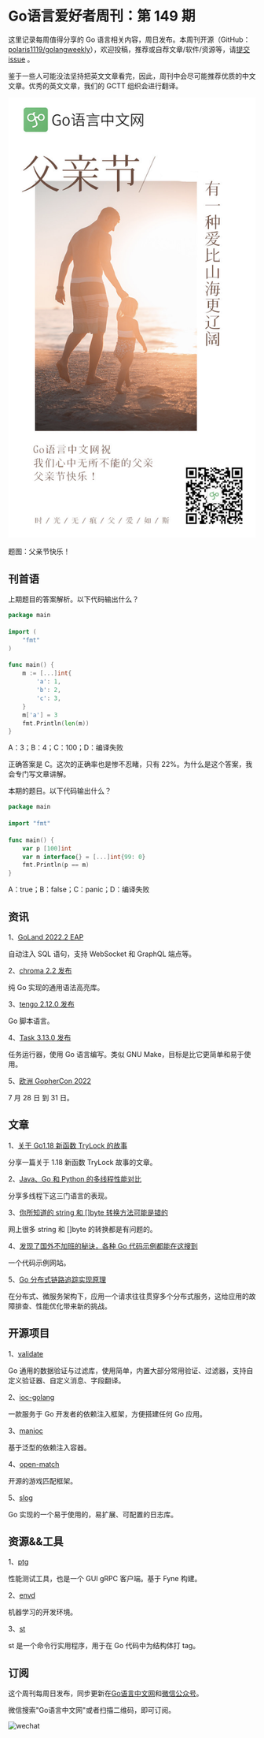 # Go语言爱好者周刊：第 149 期

这里记录每周值得分享的 Go 语言相关内容，周日发布。本周刊开源（GitHub：[polaris1119/golangweekly](https://github.com/polaris1119/golangweekly)），欢迎投稿，推荐或自荐文章/软件/资源等，请[提交 issue](https://github.com/polaris1119/golangweekly/issues) 。

鉴于一些人可能没法坚持把英文文章看完，因此，周刊中会尽可能推荐优质的中文文章。优秀的英文文章，我们的 GCTT 组织会进行翻译。

![](imgs/issue149/cover.png)

题图：父亲节快乐！

## 刊首语

上期题目的答案解析。以下代码输出什么？

```go
package main

import (
	"fmt"
)

func main() {
	m := [...]int{
		'a': 1,
		'b': 2,
		'c': 3,
	}
	m['a'] = 3
	fmt.Println(len(m))
}
```

A：3；B：4；C：100；D：编译失败

正确答案是 C。这次的正确率也是惨不忍睹，只有 22%。为什么是这个答案，我会专门写文章讲解。

本期的题目。以下代码输出什么？

```go
package main

import "fmt"

func main() {
	var p [100]int
	var m interface{} = [...]int{99: 0}
	fmt.Println(p == m)
}
```

A：true；B：false；C：panic；D：编译失败

## 资讯

1、[GoLand 2022.2 EAP](https://blog.jetbrains.com/go/2022/06/17/goland-2022-2-eap-5-is-out-with-automatic-sql-injection-support-for-websockets-and-graphql-endpoints-and-more/)

自动注入 SQL 语句，支持 WebSocket 和 GraphQL 端点等。

2、[chroma 2.2 发布](https://github.com/alecthomas/chroma)

纯 Go 实现的通用语法高亮库。

3、[tengo 2.12.0 发布](https://github.com/d5/tengo)

Go 脚本语言。

4、[Task 3.13.0 发布](https://github.com/go-task/task/releases/tag/v3.13.0)

任务运行器，使用 Go 语言编写。类似 GNU Make，目标是比它更简单和易于使用。

5、[欧洲 GopherCon 2022](https://gophercon.eu/)

7 月 28 日 到 31 日。

## 文章

1、[关于 Go1.18 新函数 TryLock 的故事](https://mp.weixin.qq.com/s/Lnr3ohaJlgqzZYonnczWSA)

分享一篇关于 1.18 新函数 TryLock 故事的文章。

2、[Java、Go 和 Python 的多线程性能对比](https://mp.weixin.qq.com/s/IKpaJE4icDhX6kyNaxsqRw)

分享多线程下这三门语言的表现。

3、[你所知道的 string 和 []byte 转换方法可能是错的](https://mp.weixin.qq.com/s/T--shUtArU-asFthtR7waA)

网上很多 string 和 []byte 的转换都是有问题的。

4、[发现了国外不加班的秘诀，各种 Go 代码示例都能在这搜到](https://mp.weixin.qq.com/s/Quw1LILDyxjisp7dmD-Dmg)

一个代码示例网站。

5、[Go 分布式链路追踪实现原理](https://mp.weixin.qq.com/s/JLy_-wTJFlDjets1sbmrDg)

在分布式、微服务架构下，应用一个请求往往贯穿多个分布式服务，这给应用的故障排查、性能优化带来新的挑战。

## 开源项目

1、[validate](https://github.com/gookit/validate)

Go 通用的数据验证与过滤库，使用简单，内置大部分常用验证、过滤器，支持自定义验证器、自定义消息、字段翻译。

2、[ioc-golang](https://github.com/alibaba/ioc-golang)

一款服务于 Go 开发者的依赖注入框架，方便搭建任何 Go 应用。

3、[manioc](https://github.com/fuzmish/manioc)

基于泛型的依赖注入容器。

4、[open-match](https://github.com/googleforgames/open-match)

开源的游戏匹配框架。

5、[slog](https://github.com/gookit/slog)

Go 实现的一个易于使用的，易扩展、可配置的日志库。

## 资源&&工具

1、[ptg](https://github.com/crossoverjie/ptg)

性能测试工具，也是一个 GUI gRPC 客户端。基于 Fyne 构建。

2、[envd](https://github.com/tensorchord/envd)

机器学习的开发环境。

3、[st](https://github.com/alistanis/st)

st 是一个命令行实用程序，用于在 Go 代码中为结构体打 tag。

## 订阅

这个周刊每周日发布，同步更新在[Go语言中文网](https://studygolang.com/go/weekly)和[微信公众号](https://weixin.sogou.com/weixin?query=Go%E8%AF%AD%E8%A8%80%E4%B8%AD%E6%96%87%E7%BD%91)。

微信搜索"Go语言中文网"或者扫描二维码，即可订阅。

![wechat](imgs/wechat.png)
